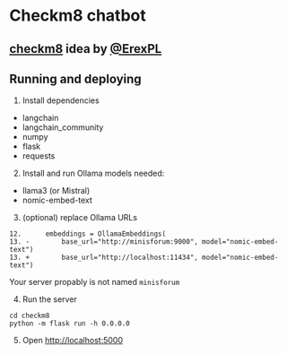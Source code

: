 # Checkm8 chatbot
## [checkm8](https://github.com/erexpl/checkm8) idea by [@ErexPL](https://github.com/erexpl)

## Running and deploying
1. Install dependencies
  - langchain
  - langchain_community
  - numpy
  - flask
  - requests
2. Install and run Ollama
models needed:
  - llama3 (or Mistral)
  - nomic-embed-text
3. (optional) replace Ollama URLs
```
12.      embeddings = OllamaEmbeddings(
13. -        base_url="http://minisforum:9000", model="nomic-embed-text")
13. +        base_url="http://localhost:11434", model="nomic-embed-text")
```
Your server propably is not named `minisforum`

4. Run the server
```
cd checkm8
python -m flask run -h 0.0.0.0
```

5. Open [http://localhost:5000](http://localhost:5000)
